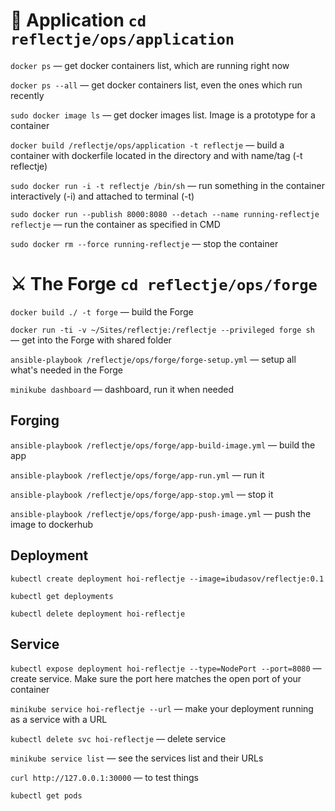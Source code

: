 # 🎯 Application `cd reflectje/ops/application`

`docker ps` — get docker containers list, which are running right now

`docker ps --all` — get docker containers list, even the ones which run recently

`sudo docker image ls` — get docker images list. Image is a prototype for a container

`docker build /reflectje/ops/application -t reflectje` — build a container with dockerfile located in the directory and with name/tag (-t reflectje)

`sudo docker run -i -t reflectje /bin/sh` — run something in the container interactively (-i) and attached to terminal (-t)

`sudo docker run --publish 8000:8080 --detach --name running-reflectje reflectje` — run the container as specified in CMD

`sudo docker rm --force running-reflectje` — stop the container

# ⚔️ The Forge `cd reflectje/ops/forge`

`docker build ./ -t forge` — build the Forge

`docker run -ti -v ~/Sites/reflectje:/reflectje --privileged forge sh` — get into the Forge with shared folder

`ansible-playbook /reflectje/ops/forge/forge-setup.yml` — setup all what's needed in the Forge

`minikube dashboard` — dashboard, run it when needed

## Forging

`ansible-playbook /reflectje/ops/forge/app-build-image.yml` — build the app

`ansible-playbook /reflectje/ops/forge/app-run.yml` — run it

`ansible-playbook /reflectje/ops/forge/app-stop.yml` — stop it

`ansible-playbook /reflectje/ops/forge/app-push-image.yml` — push the image to dockerhub

## Deployment

`kubectl create deployment hoi-reflectje --image=ibudasov/reflectje:0.1`

`kubectl get deployments`

`kubectl delete deployment hoi-reflectje`

## Service

`kubectl expose deployment hoi-reflectje --type=NodePort --port=8080` — create service. Make sure the port here matches the open port of your container

`minikube service hoi-reflectje --url` — make your deployment running as a service with a URL

`kubectl delete svc hoi-reflectje`  — delete service

`minikube service list` — see the services list and their URLs

`curl http://127.0.0.1:30000` — to test things

`kubectl get pods`
